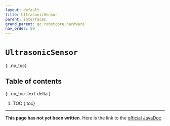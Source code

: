 ```yaml
---
layout: default
title: UltrasonicSensor
parent: interfaces
grand_parent: qc.robotcore.hardware
nav_order: 59
---
```

# `UltrasonicSensor`
{: .no_toc}

## Table of contents
{: .no_toc .text-delta }

1. TOC
{:toc}
---
**This page has not yet been written**. Here is the link to the [official JavaDoc](https://ftctechnh.github.io/ftc_app/doc/javadoc/com/qualcomm/robotcore/hardware/UltrasonicSensor.html)
        